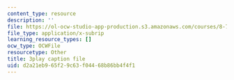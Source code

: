 ```yaml
---
content_type: resource
description: ''
file: https://ol-ocw-studio-app-production.s3.amazonaws.com/courses/8-701-introduction-to-nuclear-and-particle-physics-fall-2020/d2a21eb965f29c63f04468b86bb4f4f1_ZYQBSJn6n6o.srt
file_type: application/x-subrip
learning_resource_types: []
ocw_type: OCWFile
resourcetype: Other
title: 3play caption file
uid: d2a21eb9-65f2-9c63-f044-68b86bb4f4f1
---
```

